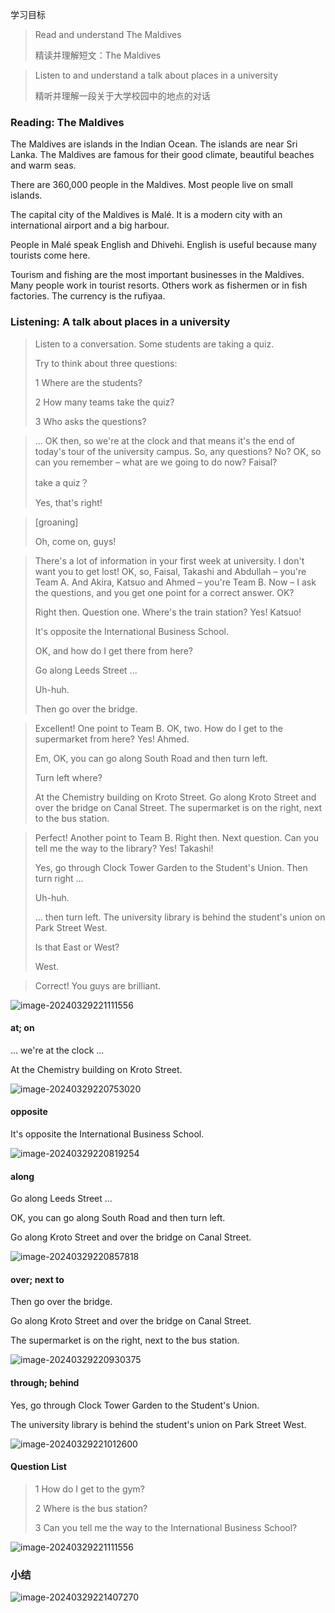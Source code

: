 学习目标

> Read and understand The Maldives
>
> 精读并理解短文：The Maldives

> Listen to and understand a talk about places in a university
>
> 精听并理解一段关于大学校园中的地点的对话

### Reading: The Maldives

The Maldives are islands in the Indian Ocean. The islands are near Sri Lanka. The Maldives are famous for their good climate, beautiful beaches and warm seas. 

There are 360,000 people in the Maldives. Most people live on small islands. 

The capital city of the Maldives is Malé. It is a modern city with an international airport and a big harbour. 

People in Malé speak English and Dhivehi. English is useful because many tourists come here. 

Tourism and fishing are the most important businesses in the Maldives. Many people work in tourist resorts. Others work as fishermen or in fish factories. The currency is the rufiyaa. 

### Listening: A talk about places in a university

> Listen to a conversation. Some students are taking a quiz.
>
> Try to think about three questions:
>
> 1 Where are the students?
>
> 2 How many teams take the quiz?
>
> 3 Who asks the questions?

> ... OK then, so we're at the clock and that means it's the end of today's tour of the university campus. So, any questions? No? OK, so can you remember – what are we going to do now? Faisal?
>
> take a quiz？
>
> Yes, that's right!

> [groaning]
>
> Oh, come on, guys!

> There's a lot of information in your first week at university. I don't want you to get lost! OK, so, Faisal, Takashi and Abdullah – you're Team A. And Akira, Katsuo and Ahmed – you're Team B. Now – I ask the questions, and you get one point for a correct answer. OK? 
>
> Right then. Question one. Where's the train station? Yes! Katsuo!
>
> It's opposite the International Business School.
>
> OK, and how do I get there from here? 
>
> Go along Leeds Street ...
>
> Uh-huh.
>
> Then go over the bridge.

> Excellent! One point to Team B. OK, two. How do I get to the supermarket from here? Yes! Ahmed.
>
> Em, OK, you can go along South Road and then turn left.
>
> Turn left where?
>
> At the Chemistry building on Kroto Street. Go along Kroto Street and over the bridge on Canal Street. The supermarket is on the right, next to the bus station.

> Perfect! Another point to Team B. Right then. Next question. Can you tell me the way to the library? Yes! Takashi! 
>
> Yes, go through Clock Tower Garden to the Student's Union. Then turn right ...
>
> Uh-huh.
>
> ... then turn left. The university library is behind the student's union on Park Street West.
>
> Is that East or West?
>
> West.

> Correct! You guys are brilliant.

![image-20240329221111556](assets/08-U4L2_Places-Reading_and_Listening/image-20240329221111556.png)

#### at; on

... we're at the clock ...

At the Chemistry building on Kroto Street.

![image-20240329220753020](assets/08-U4L2_Places-Reading_and_Listening/image-20240329220753020.png)

#### opposite

It's opposite the International Business School.

![image-20240329220819254](assets/08-U4L2_Places-Reading_and_Listening/image-20240329220819254.png)

#### along

Go along Leeds Street ...

OK, you can go along South Road and then turn left.

Go along Kroto Street and over the bridge on Canal Street. 

![image-20240329220857818](assets/08-U4L2_Places-Reading_and_Listening/image-20240329220857818.png)

#### over; next to

Then go over the bridge.

Go along Kroto Street and over the bridge on Canal Street.

The supermarket is on the right, next to the bus station.

![image-20240329220930375](assets/08-U4L2_Places-Reading_and_Listening/image-20240329220930375.png)

#### through; behind

Yes, go through Clock Tower Garden to the Student's Union.

The university library is behind the student's union on Park Street West.

![image-20240329221012600](assets/08-U4L2_Places-Reading_and_Listening/image-20240329221012600.png)

#### Question List

> 1 How do I get to the gym?
>
> 2 Where is the bus station?
>
> 3 Can you tell me the way to the International Business School? 

![image-20240329221111556](assets/08-U4L2_Places-Reading_and_Listening/image-20240329221111556.png)

### 小结

![image-20240329221407270](assets/08-U4L2_Places-Reading_and_Listening/image-20240329221407270.png)